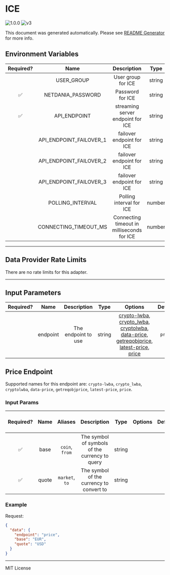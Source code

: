 # ICE

![1.0.0](https://img.shields.io/github/package-json/v/smartcontractkit/external-adapters-js?filename=packages/sources/ice/package.json) ![v3](https://img.shields.io/badge/framework%20version-v3-blueviolet)

This document was generated automatically. Please see [README Generator](../../scripts#readme-generator) for more info.

## Environment Variables

| Required? |          Name           |                Description                 |  Type  | Options |   Default    |
| :-------: | :---------------------: | :----------------------------------------: | :----: | :-----: | :----------: |
|           |       USER_GROUP        |             User group for ICE             | string |         | `chain.link` |
|    ✅     |    NETDANIA_PASSWORD    |              Password for ICE              | string |         |              |
|    ✅     |      API_ENDPOINT       |     streaming server endpoint for ICE      | string |         |              |
|           | API_ENDPOINT_FAILOVER_1 |         failover endpoint for ICE          | string |         |      ``      |
|           | API_ENDPOINT_FAILOVER_2 |         failover endpoint for ICE          | string |         |      ``      |
|           | API_ENDPOINT_FAILOVER_3 |         failover endpoint for ICE          | string |         |      ``      |
|           |    POLLING_INTERVAL     |          Polling interval for ICE          | number |         |    `2000`    |
|           |  CONNECTING_TIMEOUT_MS  | Connecting timeout in milliseconds for ICE | number |         |    `4000`    |

---

## Data Provider Rate Limits

There are no rate limits for this adapter.

---

## Input Parameters

| Required? |   Name   |     Description     |  Type  |                                                                                                          Options                                                                                                           | Default |
| :-------: | :------: | :-----------------: | :----: | :------------------------------------------------------------------------------------------------------------------------------------------------------------------------------------------------------------------------: | :-----: |
|           | endpoint | The endpoint to use | string | [crypto-lwba](#price-endpoint), [crypto_lwba](#price-endpoint), [cryptolwba](#price-endpoint), [data-price](#price-endpoint), [getreqobjprice](#price-endpoint), [latest-price](#price-endpoint), [price](#price-endpoint) | `price` |

## Price Endpoint

Supported names for this endpoint are: `crypto-lwba`, `crypto_lwba`, `cryptolwba`, `data-price`, `getreqobjprice`, `latest-price`, `price`.

### Input Params

| Required? | Name  |    Aliases     |                  Description                   |  Type  | Options | Default | Depends On | Not Valid With |
| :-------: | :---: | :------------: | :--------------------------------------------: | :----: | :-----: | :-----: | :--------: | :------------: |
|    ✅     | base  | `coin`, `from` | The symbol of symbols of the currency to query | string |         |         |            |                |
|    ✅     | quote | `market`, `to` |    The symbol of the currency to convert to    | string |         |         |            |                |

### Example

Request:

```json
{
  "data": {
    "endpoint": "price",
    "base": "EUR",
    "quote": "USD"
  }
}
```

---

MIT License
